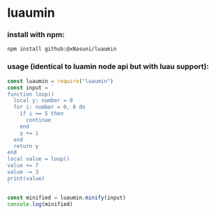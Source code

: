 # luaumin

### install with npm:
```
npm install github:@xNasuni/luaumin
```

### usage (identical to luamin node api but with luau support):
```js
const luaumin = require("luaumin")
const input = `
function loop()
  local y: number = 0
  for i: number = 0, 8 do
    if i == 5 then
      continue
    end
    y += i
  end
  return y
end
local value = loop()
value += 7
value -= 3
print(value)
`

const minified = luaumin.minify(input)
console.log(minified)
```
